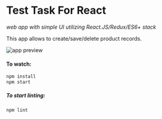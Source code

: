 # Test Task For React

_web app with simple UI utilizing React.JS/Redux/ES6+ stack_

This app allows to create/save/delete product records.

![app preview](https://github.com/annmedvid/test-task-for-react/tree/master/docs/test-task-for-react.gif)

#### To watch:
```sh
npm install
npm start
```

##### To start linting:
```sh
npm lint
```
